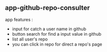 ## app-github-repo-consulter
app features :
- input for catch a user name in github
- button search for find a input value in github
- list all user's repo
- you can click in repo for direct a repo's page 
